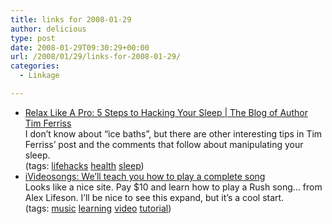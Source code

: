 ```yaml
---
title: links for 2008-01-29
author: delicious
type: post
date: 2008-01-29T09:30:29+00:00
url: /2008/01/29/links-for-2008-01-29/
categories:
  - Linkage

---
```

  * <div>
      <a href="http://www.fourhourworkweek.com/blog/2008/01/27/relax-like-a-pro-5-steps-to-hacking-your-sleep/">Relax Like A Pro: 5 Steps to Hacking Your Sleep | The Blog of Author Tim Ferriss</a>
    </div>
    
    <div>
      I don&#8217;t know about &#8220;ice baths&#8221;, but there are other interesting tips in Tim Ferriss&#8217; post and the comments that follow about manipulating your sleep.
    </div>
    
    <div>
      (tags: <a href="http://del.icio.us/tazzzzz/lifehacks">lifehacks</a> <a href="http://del.icio.us/tazzzzz/health">health</a> <a href="http://del.icio.us/tazzzzz/sleep">sleep</a>)
    </div>

  * <div>
      <a href="http://www.ivideosongs.com/">iVideosongs: We&#8217;ll teach you how to play a complete song</a>
    </div>
    
    <div>
      Looks like a nice site. Pay $10 and learn how to play a Rush song&#8230; from Alex Lifeson. I&#8217;ll be nice to see this expand, but it&#8217;s a cool start.
    </div>
    
    <div>
      (tags: <a href="http://del.icio.us/tazzzzz/music">music</a> <a href="http://del.icio.us/tazzzzz/learning">learning</a> <a href="http://del.icio.us/tazzzzz/video">video</a> <a href="http://del.icio.us/tazzzzz/tutorial">tutorial</a>)
    </div>
